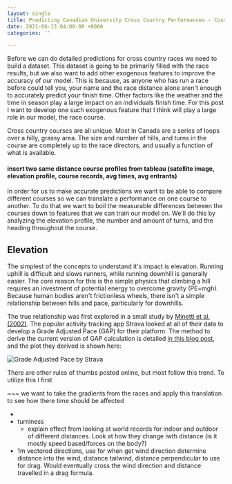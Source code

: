 ```yaml
---
layout: single
title: Predicting Canadian University Cross Country Performances - Course Analysis
date: 2021-06-13 04:00:00 +0000
categories: ''

---
```

Before we can do detailed predictions for cross country races we need to build a dataset. This dataset is going to be primarily filled with the race results, but we also want to add other exogenous features to improve the accuracy of our model. This is because, as anyone who has run a race before could tell you, your name and the race distance alone aren't enough to accurately predict your finish time. Other factors like the weather and the time in season play a large impact on an individuals finish time. For this post I want to develop one such exogenous feature that I think will play a large role in our model, the race course.

Cross country courses are all unique. Most in Canada are a series of loops over a hilly, grassy area. The size and number of hills, and turns in the course are completely up to the race directors, and usually a function of what is available.

#### insert two same distance course profiles from tableau (satellite image, elevation profile, course records, avg times, avg entrants)

In order for us to make accurate predictions we want to be able to compare different courses so we can translate a performance on one course to another. To do that we want to boil the measurable differences between the courses down to features that we can train our model on. We'll do this by analyzing the elevation profile, the number and amount of turns, and the heading throughout the course.

## Elevation

The simplest of the concepts to understand it's impact is elevation. Running uphill is difficult and slows runners, while running downhill is generally easier. The core reason for this is the simple physics that climbing a hill requires an investment of potential energy to overcome gravity (PE=mgh). Because human bodies aren't frictionless wheels, there isn't a simple relationship between hills and pace, particularly for downhills.

The true relationship was first explored in a small study by [Minetti et al. (2002)](https://doi.org/10.1152/japplphysiol.01177.2001). The popular activity tracking app Strava looked at all of their data to develop a Grade Adjusted Pace (GAP) for their platform. The method to derive the current version of GAP calculation is detailed [in this blog post](https://medium.com/strava-engineering/an-improved-gap-model-8b07ae8886c3), and the plot they derived is shown here:

![](https://miro.medium.com/max/3088/1*_TwofsNS872wbUS12ykKPQ.png "Grade Adjusted Pace by Strava")

There are other rules of thumbs posted online, but most follow this trend. To utilize this I first 

\~\~\~ we want to take the gradients from the races and apply this translation to see how there time should be affected

* 
* turniness
  * explain effect from looking at world records for indoor and outdoor of different distances. Look at how they change iwth distance (is it mostly speed based/forces on the body?)
* 1m vectored directions, use for when get wind direction determine distance into the wind, distance tailwind, distance perpendicular to use for drag. Would eventually cross the wind direction and distance travelled in a drag formula.